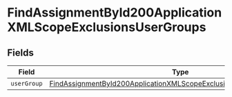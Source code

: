 # FindAssignmentById200ApplicationXMLScopeExclusionsUserGroups


## Fields

| Field                                                                                                                                                                     | Type                                                                                                                                                                      | Required                                                                                                                                                                  | Description                                                                                                                                                               |
| ------------------------------------------------------------------------------------------------------------------------------------------------------------------------- | ------------------------------------------------------------------------------------------------------------------------------------------------------------------------- | ------------------------------------------------------------------------------------------------------------------------------------------------------------------------- | ------------------------------------------------------------------------------------------------------------------------------------------------------------------------- |
| `userGroup`                                                                                                                                                               | [FindAssignmentById200ApplicationXMLScopeExclusionsUserGroupsUserGroup](../../models/operations/findassignmentbyid200applicationxmlscopeexclusionsusergroupsusergroup.md) | :heavy_minus_sign:                                                                                                                                                        | N/A                                                                                                                                                                       |
